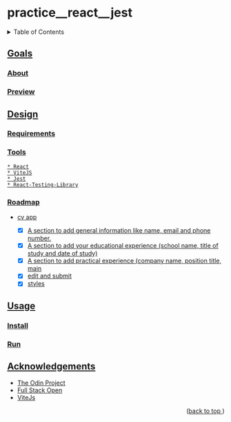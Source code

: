 # practice__react__jest
<a name="readme-top"></a>
<details>
    <summary>Table of Contents</summary>
    <ol>
        <li><a href="#goals">Goals</a>
            <ul>
                <li><a href="#about">About</li>
                <li><a href="#preview">Preview</li>
            </ul>
        </li>
        <li><a href="#design">Design</li>
          <ul>
            <li><a href="#requirements">Tools</li>
            <li><a href="#tools">Tools</li>
            <li><a href="#roadmap">Roadmap</li>
          </ul>
        </li>
        <li><a href="#usage">Usage</a>
            <ul>
                <li><a href="#install">Install</li>
                <li><a href="#run">Run</li>
            </ul>
        </li>
        <li><a href="#acknowledgements">Acknowledgements</li>
    </ol>
</details>

## Goals
### About
### Preview
## Design
### Requirements
### Tools
    * React
    * ViteJS
    * Jest
    * React-Testing-Library
### Roadmap
- <detail><summary>cv app</summary>
    - [x] A section to add general information like name, email and phone number.
    - [x] A section to add your educational experience (school name, title of study and date of study)
    - [x] A section to add practical experience (company name, position title, main
    - [x] edit and submit
    - [x] styles</detail>
## Usage
### Install
### Run
## Acknowledgements
* [The Odin Project](https://www.theodinproject.com/)
* [Full Stack Open](https://www.fullstackopen.com/)
* [ViteJs](https://vitejs.dev)
<p align="right">(<a href="#readme-top">back to top </a>)</p>